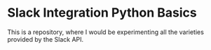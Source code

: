 # Slack Integration Python Basics

This is a repository, where I would be experimenting all the varieties provided by the Slack API. 
